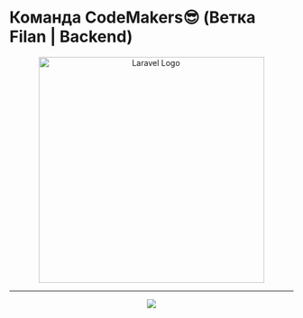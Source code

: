 # Команда CodeMakers😎 (Ветка Filan | Backend)
<p align="center"><a href="https://www.youtube.com/watch?v=dQw4w9WgXcQ" target="_blank"><img src="https://raw.githubusercontent.com/laravel/art/master/logo-lockup/5%20SVG/2%20CMYK/1%20Full%20Color/laravel-logolockup-cmyk-red.svg" width="400" alt="Laravel Logo"></a></p>
<hr>
<p align="center"><img src='https://github-production-user-asset-6210df.s3.amazonaws.com/80254143/290785870-7613eb28-44e1-40e7-a895-bdd23045ef67.gif?X-Amz-Algorithm=AWS4-HMAC-SHA256&X-Amz-Credential=AKIAIWNJYAX4CSVEH53A%2F20231215%2Fus-east-1%2Fs3%2Faws4_request&X-Amz-Date=20231215T094217Z&X-Amz-Expires=300&X-Amz-Signature=32b9382c8cdec8bc75388dddf44f0959026c4fd2c9ec0428f0168e675a4d2dd7&X-Amz-SignedHeaders=host&actor_id=80254143&key_id=0&repo_id=731955992'></p>
